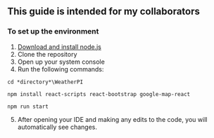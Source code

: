 ## This guide is intended for my collaborators

### To set up the environment

1. [Download and install node.js](https://nodejs.org/en/ "Download and install node.js")
2. Clone the repository
3. Open up your system console
4. Run the following commands:

```
cd *directory*\WeatherPI
```

```
npm install react-scripts react-bootstrap google-map-react
```

```
npm run start
```

5. After opening your IDE and making any edits to the code, you will automatically see changes.
